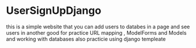# UserSignUpDjango

this is a simple website that you can add users to databes in a page and see users in another
good for practice URL mapping , ModelForms and Models and working with databases
also practicie using django templeate
